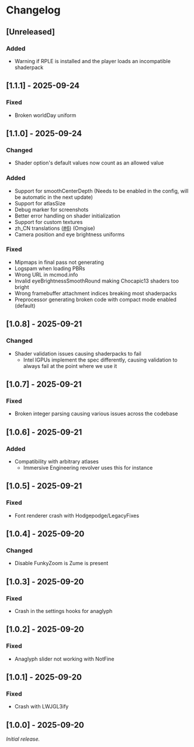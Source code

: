 # Changelog

## [Unreleased]

### Added

- Warning if RPLE is installed and the player loads an incompatible shaderpack

## [1.1.1] - 2025-09-24

### Fixed

- Broken worldDay uniform

## [1.1.0] - 2025-09-24

### Changed

- Shader option's default values now count as an allowed value

### Added

- Support for smoothCenterDepth (Needs to be enabled in the config, will be automatic in the next update)
- Support for atlasSize
- Debug marker for screenshots
- Better error handling on shader initialization
- Support for custom textures
- zh_CN translations ([#6](https://github.com/vfx-dev/SwanSong/pull/6)) (Omgise)
- Camera position and eye brightness uniforms

### Fixed

- Mipmaps in final pass not generating
- Logspam when loading PBRs
- Wrong URL in mcmod.info
- Invalid eyeBrightnessSmoothRound making Chocapic13 shaders too bright
- Wrong framebuffer attachment indices breaking most shaderpacks
- Preprocessor generating broken code with compact mode enabled (default)

## [1.0.8] - 2025-09-21

### Changed

- Shader validation issues causing shaderpacks to fail
  - Intel IGPUs implement the spec differently, causing validation to always fail at the point where we use it

## [1.0.7] - 2025-09-21

### Fixed

- Broken integer parsing causing various issues across the codebase

## [1.0.6] - 2025-09-21

### Added

- Compatibility with arbitrary atlases
  - Immersive Engineering revolver uses this for instance

## [1.0.5] - 2025-09-21

### Fixed

- Font renderer crash with Hodgepodge/LegacyFixes

## [1.0.4] - 2025-09-20

### Changed

- Disable FunkyZoom is Zume is present

## [1.0.3] - 2025-09-20

### Fixed

- Crash in the settings hooks for anaglyph

## [1.0.2] - 2025-09-20

### Fixed

- Anaglyph slider not working with NotFine

## [1.0.1] - 2025-09-20

### Fixed

- Crash with LWJGL3ify

## [1.0.0] - 2025-09-20

_Initial release._